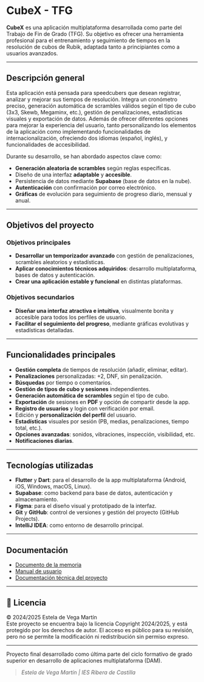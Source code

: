 # CubeX - TFG
**CubeX** es una aplicación multiplataforma desarrollada como parte del Trabajo de Fin de Grado (TFG). 
Su objetivo es ofrecer una herramienta profesional para el entrenamiento y seguimiento de tiempos en la resolución 
de cubos de Rubik, adaptada tanto a principiantes como a usuarios avanzados.

---

## Descripción general
Esta aplicación está pensada para speedcubers que desean registrar, analizar y mejorar sus tiempos de resolución. 
Integra un cronómetro preciso, generación automática de scrambles válidos según el tipo de cubo (3x3, Skewb, Megaminx, etc.), 
gestión de penalizaciones, estadísticas visuales y exportación de datos. Además de ofrecer diferentes opciones para mejorar 
la experiencia del usuario, tanto personalizando los elementos de la aplicación como implementando funcionalidades de 
internacionalización, ofreciendo dos idiomas (español, inglés), y funcionalidades de accesibilidad.

Durante su desarrollo, se han abordado aspectos clave como:
- **Generación aleatoria de scrambles** según reglas específicas.
- Diseño de una interfaz **adaptable** y **accesible**.
- Persistencia de datos mediante **Supabase** (base de datos en la nube).
- **Autenticación** con confirmación por correo electrónico.
- **Gráficas** de evolución para seguimiento de progreso diario, mensual y anual.

---

## Objetivos del proyecto
### Objetivos principales
- **Desarrollar un temporizador avanzado** con gestión de penalizaciones, scrambles aleatorios y estadísticas.
- **Aplicar conocimientos técnicos adquiridos**: desarrollo multiplataforma, bases de datos y autenticación.
- **Crear una aplicación estable y funcional** en distintas plataformas.

### Objetivos secundarios
- **Diseñar una interfaz atractiva e intuitiva**, visualmente bonita y accesible para todos los perfiles de usuario.
- **Facilitar el seguimiento del progreso**, mediante gráficas evolutivas y estadísticas detalladas.

---

## Funcionalidades principales
- **Gestión completa** de tiempos de resolución (añadir, eliminar, editar).
- **Penalizaciones** personalizadas: +2, DNF, sin penalización.
- **Búsquedas** por tiempo o comentarios.
- **Gestión de tipos de cubo y sesiones** independientes.
- **Generación automática de scrambles** según el tipo de cubo.
- **Exportación** de sesiones en **PDF** y opción de compartir desde la app.
- **Registro de usuarios** y login con verificación por email.
- Edición y **personalización del perfil** del usuario.
- **Estadísticas** visuales por sesión (PB, medias, penalizaciones, tiempo total, etc.).
- **Opciones avanzadas**: sonidos, vibraciones, inspección, visibilidad, etc.
- **Notificaciones diarias**.

---

## Tecnologías utilizadas
- **Flutter** y **Dart**: para el desarrollo de la app multiplataforma (Android, iOS, Windows, macOS, Linux).
- **Supabase**: como backend para base de datos, autenticación y almacenamiento.
- **Figma**: para el diseño visual y prototipado de la interfaz.
- **Git** y **GitHub**: control de versiones y gestión del proyecto (GitHub Projects).
- **IntelliJ IDEA**: como entorno de desarrollo principal.

---

## Documentación
- [Documento de la memoria]()
- [Manual de usuario](https://github.com/estelaV9/TFG_CubeX/blob/master/deVega_Martin_Estela_Manual_Usuario_ProyectoFinal_DAM25.pdf)
- [Documentación técnica del proyecto](https://estelav9.github.io/TFG_CubeX_DespliegueDocumentacion/)

---

## 📜 Licencia
© 2024/2025 Estela de Vega Martín  
Este proyecto se encuentra bajo la licencia Copyright 2024/2025, y está protegido por los derechos de autor. El acceso
es público para su revisión, pero no se permite la modificación ni redistribución sin permiso expreso.

---
Proyecto final desarrollado como última parte del ciclo formativo de grado superior en desarrollo de aplicaciones multiplataforma (DAM).
>_Estela de Vega Martín | IES Ribera de Castilla_
